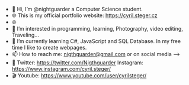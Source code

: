 - 👋 Hi, I’m @nightguarder a Computer Science student.
- 🌐 This is my official portfolio website: https://cyril.steger.cz
- 🌐
- 👀 I’m interested in programming, learning, Photography, video editing, Traveling...
- 🌱 I’m currently learning C#, JavaScript and SQL Database. In my free time I like to create webpages.
- 📫 How to reach me: nigthguarder@gmail.com or on social media -->
- 📢 Twitter: https://twitter.com/Nigthguarder Instagram: https://www.instagram.com/cyril.steger/ 
- 🎬 Youtube: https://www.youtube.com/user/cyrilsteger/
